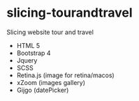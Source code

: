 # slicing-tourandtravel
Slicing website tour and travel
- HTML 5
- Bootstrap 4
- Jquery
- SCSS
- Retina.js (image for retina/macos)
- xZoom (images gallery)
- Gijgo (datePicker)
